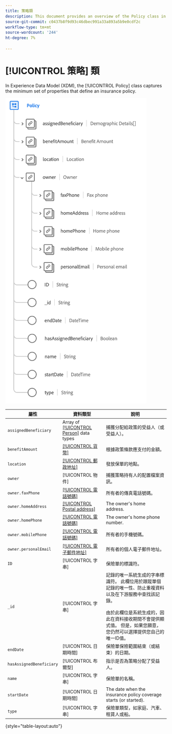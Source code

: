```yaml
---
title: 策略類
description: This document provides an overview of the Policy class in Experience Data Model (XDM).
source-git-commit: c0437b8f9d93c46dbec991a33a893a5b9e0cdf2c
workflow-type: tm+mt
source-wordcount: '244'
ht-degree: 7%

---
```


# [!UICONTROL 策略] 類

In Experience Data Model (XDM), the [!UICONTROL Policy] class captures the minimum set of properties that define an insurance policy.

![](../images/classes/policy.png)

| 屬性 | 資料類型 | 說明 |
| --- | --- | --- |
| `assignedBeneficiary` | Array of [[!UICONTROL Person]](../data-types/person.md) data types | 捕獲分配給政策的受益人（或受益人）。 |
| `benefitAmount` | [[!UICONTROL 貨幣]](../data-types/currency.md) | 根據政策條款應支付的金額。 |
| `location` | [[!UICONTROL 郵政地址]](../data-types/postal-address.md) | 發放保單的地點。 |
| `owner` | [!UICONTROL 物件] | 捕獲策略持有人的配置檔案資訊。 |
| `owner.faxPhone` | [[!UICONTROL 電話號碼]](../data-types/phone-number.md) | 所有者的傳真電話號碼。 |
| `owner.homeAddress` | [[!UICONTROL Postal address]](../data-types/postal-address.md) | The owner&#39;s home address. |
| `owner.homePhone` | [[!UICONTROL 電話號碼]](../data-types/phone-number.md) | The owner&#39;s home phone number. |
| `owner.mobilePhone` | [[!UICONTROL 電話號碼]](../data-types/phone-number.md) | 所有者的手機號碼。 |
| `owner.personalEmail` | [[!UICONTROL 電子郵件地址]](../data-types/email-address.md) | 所有者的個人電子郵件地址。 |
| `ID` | [!UICONTROL 字串] | 保險單的標識符。 |
| `_id` | [!UICONTROL 字串] | 記錄的唯一系統生成的字串標識符。 此欄位用於跟蹤單個記錄的唯一性、防止重複資料以及在下游服務中查找該記錄。<br><br>由於此欄位是系統生成的，因此在資料接收期間不會提供顯式值。 但是，如果您願意，您仍然可以選擇提供您自己的唯一ID值。 |
| `endDate` | [!UICONTROL 日期時間] | 保險單保險範圍結束（或結束）的日期。 |
| `hasAssignedBeneficiary` | [!UICONTROL 布爾型] | 指示是否為策略分配了受益人。 |
| `name` | [!UICONTROL 字串] | 保險單的名稱。 |
| `startDate` | [!UICONTROL 日期時間] | The date when the insurance policy coverage starts (or started). |
| `type` | [!UICONTROL 字串] | 保險單類型，如家庭、汽車、租賃人或船。 |

{style=&quot;table-layout:auto&quot;}
